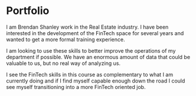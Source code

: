 # Portfolio

 I am Brendan Shanley work in the Real Estate industry. I have been interested in the development of the FinTech space for several years and wanted to get a more formal training experience. 

 I am looking to use these skills to better improve the operations of my department if possible. We have an enormous amount of data that could be valuable to us, but no real way of analyzing us. 

 I see the FinTech skills in this course as complementary to what I am currently doing and if I find myself capable enough down the road I could see myself transitioning into a more FinTech oriented job. 
